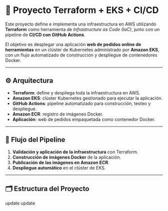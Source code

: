 # 🚀 Proyecto Terraform + EKS + CI/CD

Este proyecto define e implementa una infraestructura en AWS utilizando **Terraform** como herramienta de *Infrastructure as Code (IaC)*, junto con un pipeline de **CI/CD con GitHub Actions**.

El objetivo es desplegar una aplicación **web de pedidos online de herramientas** en un clúster de Kubernetes administrado por **Amazon EKS**, con un flujo automatizado de construcción y despliegue de contenedores Docker.

---

## ⚙️ Arquitectura

- **Terraform**: define y despliega toda la infraestructura en AWS.
- **Amazon EKS**: clúster Kubernetes gestionado para ejecutar la aplicación.
- **GitHub Actions**: pipeline automatizado para construcción, testeo y despliegue.
- **Amazon ECR**: registro de imágenes Docker.
- **Aplicación**: web de pedidos empaquetada como contenedor Docker.

---

## 🔄 Flujo del Pipeline

1. **Validación y aplicación de la infraestructura** con Terraform.
2. **Construcción de imágenes Docker** de la aplicación.
3. **Publicación de las imágenes en Amazon ECR**.
4. **Despliegue automático** en el clúster de EKS.

---

## 🗂️ Estructura del Proyecto

u p d a t e  
 u p d a t e  
 